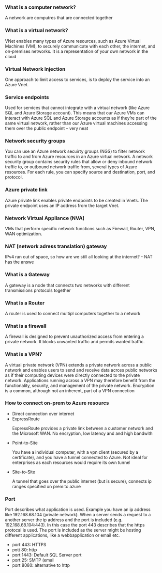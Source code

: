 
<h3> What is a computer network? </h3>
<p> A network are computres that are connected together</p>

<h3>What is a virtual network? </h3>
<p> VNet enables many types of Azure resources, such as Azure Virtual Machines (VM), to securely communicate with each other, 
the internet, and on-premises networks. It is a representation of your own network in the cloud</p>

<h3> Virtual Network Injection</h3>
<p> One approach to limit access to services, is to deploy the service into an Azure Vnet. </p>

<h3> Service endpoints</h3>
<p> Used for services that cannot integrate with a virtual network (like Azure SQL and Azure Storage account). This means that our Azure VMs
can interact with Azure SQL and Azure Storage accounts as if they’re part of the same virtual network, rather than our 
Azure virtual machines accessing them over the public endpoint – very neat </p>

<h3> Network security groups </h3>
<p> You can use an Azure network secuirty groups (NGS) to filter network traffic to and from Azure resources in an Azure virtual network. 
A network security group contains security rules that allow or deny inbound network traffic to, or outbound network traffic from, several types of Azure resources.
For each rule, you can specify source and destination, port, and protocol.</p>

<h3> Azure private link </h3>
<p> Azure private link enables private endpoints to be created in Vnets. The private endpoint uses an IP address from the target Vnet. </p>

<h3> Network Virtual Appliance (NVA) </h3>
<p> VMs that perform specific network functions such as Firewall, Router, VPN, WAN optimization. </p>

<h3> NAT (network adress translation) gateway </h3>
<p> IPv4 ran out of space, so how are we still all looking at the internet? - NAT has the answe</p>

<h3> What is a Gateway </h3>
<p> A gateway is a node that connects two networks with different transmissions protocols together </p>
  
  

<h3> What is a Router </h3>
<p> A router is used to connect multipl computers together to a network

<h3> What is a firewall </h3>
<p> A firewall is designed to prevent unauthorized access from entering a private network. It blocks unwanted traffic and permits wanted traffic. </p>

<h3> What is a VPN? </h3>
<p> A virtual private network (VPN) extends a private network across a public network and enables users to send and receive data across public networks as if their computing devices were directly connected to the private network. Applications running across a VPN may therefore benefit from the functionality, security, and management of the private network. Encryption is a common, although not an inherent, part of a VPN connection </p>

<h3> How to connect on-prem to Azure resourcs </h3>

<ul>
  <li> Direct connection over internet</li>
  <li> ExpressRoute</li>
  <p> ExpressRoute provides a private link between a customer network and the Microsoft WAN. No encryption, low latency and and high bandwith  </p>
  <li> Point-to-Site </li>
  <p> You have a individual computer, with a vpn client (secured by a certificate), and you have a tunnel connected to Azure. Not ideal for enterprises as each resources would require its own tunnel
  <li> Site-to-Site</li>
  <p> A tunnel that goes over the public internet (but is secure), connects ip ranges specified on prem to azure</p>
</ul>



<h3>Port </h3>
<p> Port describes what application is used. Example you have an ip address like 192.168.68.104 (private network). When a server sends a request to a another server
  the ip address and the port is included (e.g. 192.168.68.104:443). In this case the port 443 describes that the https protocal is used. The port is included as the server might be hosting different applications, like a webbapplication or email etc.  </p>

<ul>
<li> port 443: HTTPS </li> 
<li> pott 80: http </li> 
<li> port 1443: Default SQL Server port </li> 
<li> port 25: SMTP (email </li>
<li> port 8080: alternative to http </li> 
</ul>
